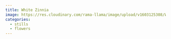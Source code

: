 ```yaml
---
title: White Zinnia
image: https://res.cloudinary.com/rama-llama/image/upload/v1603125308/White_Zinnia_ksufjy_ohhsah.jpg
categories:
  - stills
  - flowers
---
```

